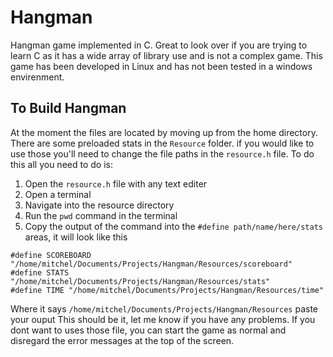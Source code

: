 # Hangman
Hangman game implemented in C. Great to look over if you are trying to learn C as it has a wide array of library use and is not a complex game. This game has been developed in Linux and has not been tested in a windows envirenment.

## To Build Hangman
At the moment the files are located by moving up from the home directory. There are some preloaded stats in the `Resource` folder. if you would like to use those you'll need to change the file paths in the `resource.h` file. To do this all you need to do is:

1. Open the `resource.h` file with any text editer
2. Open a terminal
3. Navigate into the resource directory
4. Run the `pwd` command in the terminal
5. Copy the output of the command into the `#define path/name/here/stats` areas, it will look like this
```
#define SCOREBOARD "/home/mitchel/Documents/Projects/Hangman/Resources/scoreboard"
#define STATS "/home/mitchel/Documents/Projects/Hangman/Resources/stats"
#define TIME "/home/mitchel/Documents/Projects/Hangman/Resources/time"
```
   Where it says `/home/mitchel/Documents/Projects/Hangman/Resources` paste your ouput
This should be it, let me know if you have any problems. If you dont want to uses those file, you can start the game as normal and disregard the error messages at the top of the screen.
